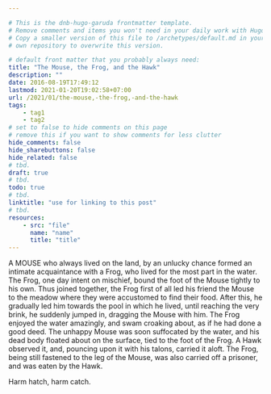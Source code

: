 ```yaml
---

# This is the dnb-hugo-garuda frontmatter template. 
# Remove comments and items you won't need in your daily work with Hugo.
# Copy a smaller version of this file to /archetypes/default.md in your
# own repository to overwrite this version.

# default front matter that you probably always need:
title: "The Mouse, the Frog, and the Hawk"
description: ""
date: 2016-08-19T17:49:12
lastmod: 2021-01-20T19:02:58+07:00
url: /2021/01/the-mouse,-the-frog,-and-the-hawk
tags:
    - tag1
    - tag2
# set to false to hide comments on this page
# remove this if you want to show comments for less clutter
hide_comments: false
hide_sharebuttons: false
hide_related: false
# tbd.
draft: true
# tbd.
todo: true
# tbd.
linktitle: "use for linking to this post"
# tbd.
resources:
    - src: "file"
      name: "name"
      title: "title"
---
```

A MOUSE who always lived on the land, by an unlucky chance formed an intimate acquaintance with a Frog, who lived for the most part in the water. The Frog, one day intent on mischief, bound the foot of the Mouse tightly to his own. Thus joined together, the Frog first of all led his friend the Mouse to the meadow where they were accustomed to find their food. After this, he gradually led him towards the pool in which he lived, until reaching the very brink, he suddenly jumped in, dragging the Mouse with him. The Frog enjoyed the water amazingly, and swam croaking about, as if he had done a good deed. The unhappy Mouse was soon suffocated by the water, and his dead body floated about on the surface, tied to the foot of the Frog. A Hawk observed it, and, pouncing upon it with his talons, carried it aloft. The Frog, being still fastened to the leg of the Mouse, was also carried off a prisoner, and was eaten by the Hawk.

Harm hatch, harm catch.

